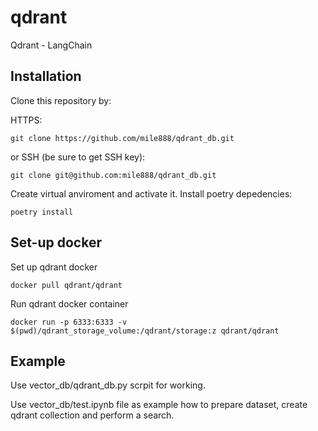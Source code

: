 # qdrant
Qdrant - LangChain

## Installation
Clone this repository by:

HTTPS:
```
git clone https://github.com/mile888/qdrant_db.git
```
or SSH (be sure to get SSH key):
```
git clone git@github.com:mile888/qdrant_db.git
```

Create virtual anviroment and activate it.
Install poetry depedencies:
```
poetry install 
```

## Set-up docker
Set up qdrant docker
```
docker pull qdrant/qdrant
```

Run qdrant docker container
```
docker run -p 6333:6333 -v $(pwd)/qdrant_storage_volume:/qdrant/storage:z qdrant/qdrant
```

## Example
Use vector_db/qdrant_db.py scrpit for working.

Use vector_db/test.ipynb file as example how to prepare dataset, create qdrant collection and perform a search.
